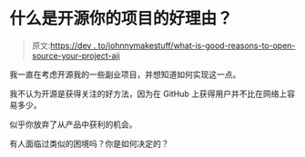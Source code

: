 # 什么是开源你的项目的好理由？

> 原文:[https://dev . to/johnnymakestuff/what-is-good-reasons-to-open-source-your-project-aji](https://dev.to/johnnymakestuff/what-are-good-reasons-to-open-source-your-project-aji)

我一直在考虑开源我的一些副业项目，并想知道如何实现这一点。

我不认为开源是获得关注的好方法，因为在 GitHub 上获得用户并不比在网络上容易多少。

似乎你放弃了从产品中获利的机会。

有人面临过类似的困境吗？你是如何决定的？